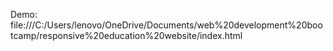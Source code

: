  Demo:
 file:///C:/Users/lenovo/OneDrive/Documents/web%20development%20bootcamp/responsive%20education%20website/index.html
